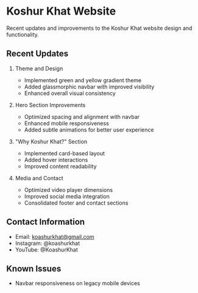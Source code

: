# Koshur Khat Website

Recent updates and improvements to the Koshur Khat website design and functionality.

## Recent Updates

1. Theme and Design
   - Implemented green and yellow gradient theme
   - Added glassmorphic navbar with improved visibility
   - Enhanced overall visual consistency

2. Hero Section Improvements
   - Optimized spacing and alignment with navbar
   - Enhanced mobile responsiveness
   - Added subtle animations for better user experience

3. "Why Koshur Khat?" Section
   - Implemented card-based layout
   - Added hover interactions
   - Improved content readability

4. Media and Contact
   - Optimized video player dimensions
   - Improved social media integration
   - Consolidated footer and contact sections

## Contact Information
- Email: koashurkhat@gmail.com
- Instagram: @koashurkhat
- YouTube: @KoashurKhat

## Known Issues
- Navbar responsiveness on legacy mobile devices



